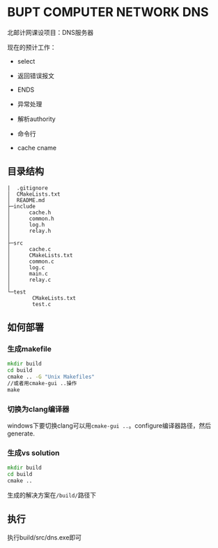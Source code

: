 # BUPT COMPUTER NETWORK DNS
北邮计网课设项目：DNS服务器  


现在的预计工作：
* select
* 返回错误报文
* ENDS
* 异常处理
* 解析authority
* 命令行

* cache cname
## 目录结构
```
|  .gitignore
│  CMakeLists.txt
│  README.md
├─include
│      cache.h
│      common.h
│      log.h
│      relay.h
│
├─src
│      cache.c
│      CMakeLists.txt
│      common.c
│      log.c
│      main.c
│      relay.c
│
└─test
        CMakeLists.txt
        test.c
```
## 如何部署
### 生成makefile
```cmd
mkdir build
cd build
cmake .. -G "Unix Makefiles"
//或者用cmake-gui ..操作
make
```
### 切换为clang编译器
windows下要切换clang可以用`cmake-gui ..`。configure编译器路径，然后generate.

### 生成vs solution


```cmd
mkdir build
cd build
cmake ..
```
生成的解决方案在`/build/`路径下
## 执行
执行build/src/dns.exe即可


